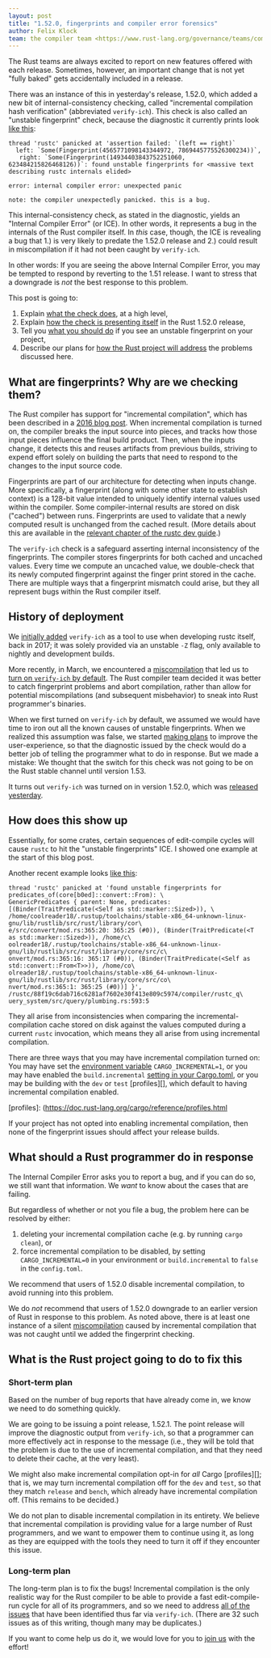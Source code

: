 ```yaml
---
layout: post
title: "1.52.0, fingerprints and compiler error forensics"
author: Felix Klock
team: the compiler team <https://www.rust-lang.org/governance/teams/compiler>
---
```


The Rust teams are always excited to report on new features offered with each release. Sometimes, however, an important change that is not yet "fully baked" gets accidentally included in a release.

There was an instance of this in yesterday's release, 1.52.0, which added a new bit of internal-consistency checking, called "incremental compilation hash verification" (abbreviated `verify-ich`). This check is also called an "unstable fingerprint" check, because the diagnostic it currently prints look [like this](https://github.com/rust-lang/rust/issues/84336):

```
thread 'rustc' panicked at 'assertion failed: `(left == right)`
  left: `Some(Fingerprint(4565771098143344972, 7869445775526300234))`,
   right: `Some(Fingerprint(14934403843752251060, 623484215826468126))`: found unstable fingerprints for <massive text describing rustc internals elided>

error: internal compiler error: unexpected panic

note: the compiler unexpectedly panicked. this is a bug.
```

This internal-consistency check, as stated in the diagnostic, yields an "Internal Compiler Error" (or ICE). In other words, it represents a bug in the internals of the Rust compiler itself. In *this* case, though, the ICE is revealing a bug that 1.) is very likely to predate the 1.52.0 release and 2.) could result in miscompilation if it had not been caught by `verify-ich`.

In other words: If you are seeing the above Internal Compiler Error, you may be tempted to respond by reverting to the 1.51 release. I want to stress that a downgrade is *not* the best response to this problem.

This post is going to:

 1. Explain [what the check does][part1], at a high level,
 2. Explain [how the check is presenting itself][part2] in the Rust 1.52.0 release,
 3. Tell you [what you should do][part3] if you see an unstable fingerprint on your project,
 4. Describe our plans for [how the Rust project will address][part4] the problems discussed here.

[part1]: #what-are-fingerprints-why-are-we-checking-them
[part2]: #how-does-this-show-up
[part3]: #what-should-a-rust-programmer-do-in-response
[part4]: #what-is-the-rust-project-going-to-do-to-fix-this

## What are fingerprints? Why are we checking them?

The Rust compiler has support for "incremental compilation", which has been described in a [2016 blog post][]. When incremental compilation is turned on, the compiler breaks the input source into pieces, and tracks how those input pieces influence the final build product. Then, when the inputs change, it detects this and reuses artifacts from previous builds, striving to expend effort solely on building the parts that need to respond to the changes to the input source code.

[2016 blog post]: https://blog.rust-lang.org/2016/09/08/incremental.html

Fingerprints are part of our architecture for detecting when inputs change. More specifically, a fingerprint (along with some other state to establish context) is a 128-bit value intended to uniquely identify internal values used within the compiler. Some compiler-internal results are stored on disk ("cached") between runs. Fingerprints are used to validate that a newly computed result is unchanged from the cached result. (More details about this are available in the [relevant chapter of the rustc dev guide][rustc-dev-guide-fingerprints].)

[rustc-dev-guide-fingerprints]: https://rustc-dev-guide.rust-lang.org/queries/incremental-compilation-in-detail.html#checking-query-results-for-changes-hashstable-and-fingerprints

The `verify-ich` check is a safeguard asserting internal inconsistency of the fingerprints.
The compiler stores fingerprints for both cached and uncached values.
Every time we compute an uncached value, we double-check that its newly computed fingerprint against the finger print stored in the cache.
There are multiple ways that a fingerprint mismatch could arise, but they all represent bugs within the Rust compiler itself.

## History of deployment

We [initially added][pr-45867] `verify-ich` as a tool to use when developing rustc itself, back in 2017; it was solely provided via an unstable `-Z` flag, only available to nightly and development builds.

More recently, in March, we encountered a [miscompilation][issue-82920] that led us to [turn on `verify-ich` by default][pr-83007]. The Rust compiler team decided it was better to catch fingerprint problems and abort compilation, rather than allow for potential miscompilations (and subsequent misbehavior) to sneak into Rust programmer's binaries.

[pr-45867]: https://github.com/rust-lang/rust/pull/45867
[issue-82920]: https://github.com/rust-lang/rust/issues/82920
[pr-83007]: https://github.com/rust-lang/rust/pull/83007

When we first turned on `verify-ich` by default, we assumed we would have time to iron out all the known causes of unstable fingerprints. When we realized this assumption was false, we started [making plans][issue-84970] to improve the user-experience, so that the diagnostic issued by the check would do a better job of telling the programmer what to do in response. But we made a mistake: We thought that the switch for this check was not going to be on the Rust stable channel until version 1.53.

[issue-84970]: https://github.com/rust-lang/rust/issues/84970

It turns out `verify-ich` was turned on in version 1.52.0, which was [released yesterday][].

[released yesterday]: /2021/05/06/Rust-1.52.0.html

## How does this show up


Essentially, for some crates, certain sequences of edit-compile cycles will cause `rustc` to hit the "unstable fingerprints" ICE. I showed one example at the start of this blog post.

Another recent example looks [like this](https://github.com/rust-lang/rust/issues/85039):

```
thread 'rustc' panicked at 'found unstable fingerprints for predicates_of(core[b0ed]::convert::From): \
GenericPredicates { parent: None, predicates: [(Binder(TraitPredicate(<Self as std::marker::Sized>)), \
/home/coolreader18/.rustup/toolchains/stable-x86_64-unknown-linux-gnu/lib/rustlib/src/rust/library/cor\
e/src/convert/mod.rs:365:20: 365:25 (#0)), (Binder(TraitPredicate(<T as std::marker::Sized>)), /home/c\
oolreader18/.rustup/toolchains/stable-x86_64-unknown-linux-gnu/lib/rustlib/src/rust/library/core/src/c\
onvert/mod.rs:365:16: 365:17 (#0)), (Binder(TraitPredicate(<Self as std::convert::From<T>>)), /home/co\
olreader18/.rustup/toolchains/stable-x86_64-unknown-linux-gnu/lib/rustlib/src/rust/library/core/src/co\
nvert/mod.rs:365:1: 365:25 (#0))] }', /rustc/88f19c6dab716c6281af7602e30f413e809c5974/compiler/rustc_q\
uery_system/src/query/plumbing.rs:593:5
```

They all arise from inconsistencies when comparing the incremental-compilation cache stored on disk against the values computed during a current `rustc` invocation, which means they all arise from using incremental compilation.

There are three ways that you may have incremental compilation turned on: You may have set the [environment variable][env-vars] `CARGO_INCREMENTAL=1`, or you may have enabled the `build.incremental` [setting in your Cargo.toml][cargo-toml], or you may be building with the `dev` or `test` [profiles][], which default to having incremental compilation enabled.

[env-vars]: https://doc.rust-lang.org/cargo/reference/environment-variables.html#environment-variables-cargo-reads
[cargo-toml]: https://doc.rust-lang.org/cargo/reference/config.html#buildincremental
[profiles]: (https://doc.rust-lang.org/cargo/reference/profiles.html

If your project has not opted into enabling incremental compilation, then none of the fingerprint issues should affect your release builds.

## What should a Rust programmer do in response

The Internal Compiler Error asks you to report a bug, and if you can do so, we still want that information. We *want* to know about the cases that are failing.

But regardless of whether or not you file a bug, the problem here can be resolved by either:

 1. deleting your incremental compilation cache (e.g. by running `cargo clean`), or
 2. force incremental compilation to be disabled, by setting `CARGO_INCREMENTAL=0` in your environment or `build.incremental` to `false` in the `config.toml`.

We recommend that users of 1.52.0 disable incremental compilation, to avoid running into this problem.

We do *not* recommend that users of 1.52.0 downgrade to an earlier version of Rust in response to this problem. As noted above, there is at least one instance of a silent [miscompilation][issue-82920] caused by incremental compilation that was not caught until we added the fingerprint checking.

## What is the Rust project going to do to fix this

### Short-term plan

Based on the number of bug reports that have already come in, we know we need to do something quickly.

We are going to be issuing a point release, 1.52.1. The point release will improve the diagnostic output from `verify-ich`, so that a programmer can more effectively act in response to the message (i.e., they will be told that the problem is due to the use of incremental compilation, and that they need to delete their cache, at the very least).

We might also make incremental compilation opt-in for *all* Cargo [profiles][]; that is, we may turn incremental compilation off for the  `dev` and `test`, so that they match `release` and `bench`, which already have incremental compilation off. (This remains to be decided.)

We do not plan to disable incremental compilation in its entirety. We believe that incremental compilation is providing value for a large number of Rust programmers, and we want to empower them to continue using it, as long as they are equipped with the tools they need to turn it off if they encounter this issue.

### Long-term plan

The long-term plan is to fix the bugs! Incremental compilation is the only realistic way for the Rust compiler to be able to provide a fast edit-compile-run cycle for all of its programmers, and so we need to address [all of the issues][issue-list] that have been identified thus far via `verify-ich`. (There are 32 such issues as of this writing, though many may be duplicates.)

[issue-list]: https://github.com/rust-lang/rust/issues?q=is%3Aissue+is%3Aopen+unstable+fingerprints

If you want to come help us do it, we would love for you to [join us][] with the effort!

[join us]: https://www.rust-lang.org/community

